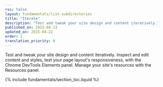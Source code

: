 ```yaml
---
rss: false
layout: fundamentals/list-subdirectories
title: "Iterate"
description: "Test and tweak your site design and content iteratively."
published_on: 2015-04-13
updated_on: 2015-04-22
order: 1
translation_priority: 0
---
```


<div class="intro">
  Test and tweak your site design and content iteratively. Inspect and edit content and styles, test your page layout's responsiveness, with the Chrome DevTools Elements panel. Manage your site's resources with the Resources panel.
</div>

{% include fundamentals/section_toc.liquid %}
